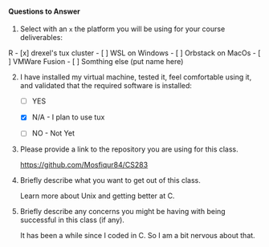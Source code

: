 #### Questions to Answer



1. Select with an `x` the platform you will be using for your course deliverables:

R    - [x] drexel's tux cluster
    - [ ] WSL on Windows
    - [ ] Orbstack on MacOs
    - [ ] VMWare Fusion
    - [ ] Somthing else (put name here)

2. I have installed my virtual machine, tested it, feel comfortable using it, and validated that the required software is installed:

    - [ ] YES
    - [x] N/A - I plan to use tux
    - [ ] NO - Not Yet


3. Please provide a link to the repository you are using for this class.

      https://github.com/Mosfiqur84/CS283

4. Briefly describe what you want to get out of this class.

    Learn more about Unix and getting better at C.

5. Briefly describe any concerns you might be having with being successful in this class (if any).

    It has been a while since I coded in C. So I am a bit nervous about that. 
